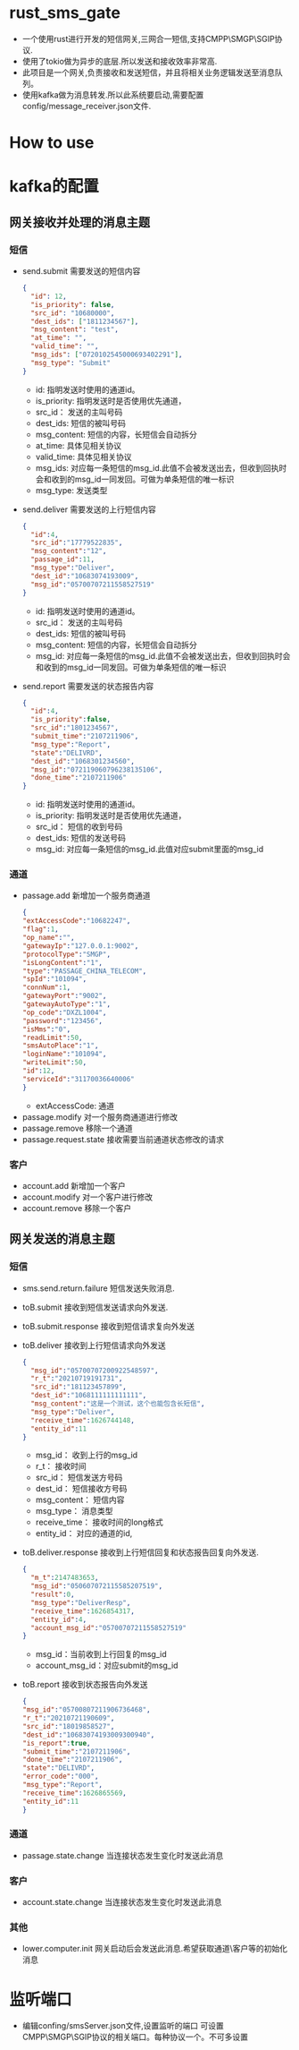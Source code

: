 # rust_sms_gate
- 一个使用rust进行开发的短信网关,三网合一短信,支持CMPP\SMGP\SGIP协议.
- 使用了tokio做为异步的底层.所以发送和接收效率非常高.
- 此项目是一个网关,负责接收和发送短信，并且将相关业务逻辑发送至消息队列。
- 使用kafka做为消息转发.所以此系统要启动,需要配置config/message_receiver.json文件.

# How to use

# kafka的配置
## 网关接收并处理的消息主题
### 短信
- send.submit 需要发送的短信内容
  ```json
  {
    "id": 12, 
    "is_priority": false, 
    "src_id": "10680000",
    "dest_ids": ["1811234567"],
    "msg_content": "test",
    "at_time": "",
    "valid_time": "",
    "msg_ids": ["0720102545000693402291"],
    "msg_type": "Submit"
  }
  ```
  - id: 指明发送时使用的通道id。
  - is_priority: 指明发送时是否使用优先通道，
  - src_id： 发送的主叫号码
  - dest_ids: 短信的被叫号码
  - msg_content: 短信的内容，长短信会自动拆分
  - at_time: 具体见相关协议
  - valid_time: 具体见相关协议
  - msg_ids: 对应每一条短信的msg_id.此值不会被发送出去，但收到回执时会和收到的msg_id一同发回。可做为单条短信的唯一标识
  - msg_type: 发送类型
  
- send.deliver 需要发送的上行短信内容
  ```json
  {
    "id":4,
    "src_id":"17779522835",
    "msg_content":"12",
    "passage_id":11,
    "msg_type":"Deliver",
    "dest_id":"10683074193009",
    "msg_id":"05700707211558527519"
  }
  ```
  - id: 指明发送时使用的通道id。
  - src_id： 发送的主叫号码
  - dest_ids: 短信的被叫号码
  - msg_content: 短信的内容，长短信会自动拆分
  - msg_id: 对应每一条短信的msg_id.此值不会被发送出去，但收到回执时会和收到的msg_id一同发回。可做为单条短信的唯一标识

- send.report 需要发送的状态报告内容
  ```json
  {
    "id":4,
    "is_priority":false,
    "src_id":"1801234567",
    "submit_time":"2107211906",
    "msg_type":"Report",
    "state":"DELIVRD",
    "dest_id":"1068301234560",
    "msg_id":"072119060796238135106",
    "done_time":"2107211906"
  }
  ```
  - id: 指明发送时使用的通道id。
  - is_priority: 指明发送时是否使用优先通道，
  - src_id： 短信的收到号码
  - dest_ids: 短信的发送号码
  - msg_id: 对应每一条短信的msg_id.此值对应submit里面的msg_id

### 通道
- passage.add 新增加一个服务商通道
   ```json
  {
  "extAccessCode":"10682247",
  "flag":1,
  "op_name":"",
  "gatewayIp":"127.0.0.1:9002",
  "protocolType":"SMGP",
  "isLongContent":"1",
  "type":"PASSAGE_CHINA_TELECOM",
  "spId":"101094",
  "connNum":1,
  "gatewayPort":"9002",
  "gatewayAutoType":"1",
  "op_code":"DXZL1004",
  "password":"123456",
  "isMms":"0",
  "readLimit":50,
  "smsAutoPlace":"1",
  "loginName":"101094",
  "writeLimit":50,
  "id":12,
  "serviceId":"31170036640006"
  }
  ```
  - extAccessCode: 通道
- passage.modify 对一个服务商通道进行修改
- passage.remove 移除一个通道
- passage.request.state 接收需要当前通道状态修改的请求

### 客户
- account.add 新增加一个客户
- account.modify 对一个客户进行修改
- account.remove 移除一个客户

## 网关发送的消息主题
### 短信
- sms.send.return.failure 短信发送失败消息.
- toB.submit 接收到短信发送请求向外发送.
- toB.submit.response 接收到短信请求复向外发送
- toB.deliver 接收到上行短信请求向外发送
  ```json
  {
    "msg_id":"05700707200922548597",
    "r_t":"20210719191731",
    "src_id":"181123457899",
    "dest_id":"1068111111111111",
    "msg_content":"这是一个测试，这个也能包含长短信",
    "msg_type":"Deliver",
    "receive_time":1626744148,
    "entity_id":11
  }
  ```
  - msg_id： 收到上行的msg_id
  - r_t： 接收时间
  - src_id： 短信发送方号码 
  - dest_id： 短信接收方号码
  - msg_content： 短信内容
  - msg_type： 消息类型
  - receive_time： 接收时间的long格式
  - entity_id： 对应的通道的id,
  
- toB.deliver.response 接收到上行短信回复和状态报告回复向外发送.
  ```json
  {
    "m_t":2147483653,
    "msg_id":"050607072115585207519",
    "result":0,
    "msg_type":"DeliverResp",
    "receive_time":1626854317,
    "entity_id":4,
    "account_msg_id":"05700707211558527519"
  }
  ```
  - msg_id：当前收到上行回复的msg_id
  - account_msg_id：对应submit的msg_id
- toB.report 接收到状态报告向外发送
    ```json
  {
    "msg_id":"05700807211906736468",
    "r_t":"20210721190609",
    "src_id":"18019858527",
    "dest_id":"10683074193009300940",
    "is_report":true,
    "submit_time":"2107211906",
    "done_time":"2107211906",
    "state":"DELIVRD",
    "error_code":"000",
    "msg_type":"Report",
    "receive_time":1626865569,
    "entity_id":11
  }
  ```

### 通道
- passage.state.change 当连接状态发生变化时发送此消息

### 客户
- account.state.change 当连接状态发生变化时发送此消息

### 其他
- lower.computer.init 网关启动后会发送此消息.希望获取通道\客户等的初始化消息

# 监听端口
- 编辑confing/smsServer.json文件,设置监听的端口 可设置CMPP\SMGP\SGIP协议的相关端口。每种协议一个。不可多设置
